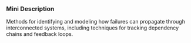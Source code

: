 ### Mini Description

Methods for identifying and modeling how failures can propagate through interconnected systems, including techniques for tracking dependency chains and feedback loops.
